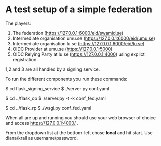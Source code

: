 # A test setup of a simple federation

The players:

1) The federation (https://127.0.0.1:6000/eid/swamid.se)
2) Intermediate organisation umu.se (https://127.0.0.1:6000/eid/umu.se) 
3) Intermediate organisation lu.se (https://127.0.0.1:6000/eid/lu.se)
4) OIDC Provider at umu.se (https://127.0.0.1:5000)
5) OIDC Relying Party at lu.se (https://127.0.0.1:4000) using explict
 registration.

1,2 and 3 are all handled by a signing service.

To run the different components you run these commands:

$ cd flask_signing_service 
$ ./server.py conf.yaml

$ cd ../flask_op
$ ./server.py -t -k conf_fed.yaml

$ cd ../flask_rp
$ ./wsgi.py conf_fed.yaml

When all are up and running you should use your web browser of choice 
and access https://127.0.0.1:4000/ .

From the dropdown list at the bottom-left chose **local** and hit start.
Use diana/krall as username/password.
